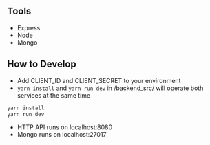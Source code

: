 
## Tools

- Express
- Node
- Mongo

## How to Develop
- Add CLIENT_ID and CLIENT_SECRET to your environment
- `yarn install` and `yarn run dev` in /backend_src/ will operate both services at the same time
``` sh
yarn install
yarn run dev
```
- HTTP API runs on localhost:8080
- Mongo runs on localhost:27017
